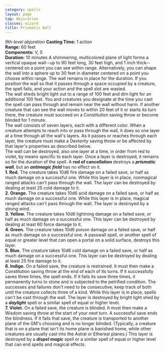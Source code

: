 ```yaml
---
category: spells
layout: page
tag: Abjuration
classes: wizard
title: Prismatic Wall 
---
```

_9th-level abjuration_ 
**Casting Time:** 1 action    
**Range:** 60 feet    
**Components:** V, S    
**Duration:** 10 minutes 
A shimmering, multicolored plane of light forms a vertical opaque wall--up to 90 feet long, 30 feet high, and 1 inch thick--centered on a point you can see within range. Alternatively, you can shape the wall into a sphere up to 30 feet in diameter centered on a point you choose within range. The wall remains in place for the duration. If you position the wall so that it passes through a space occupied by a creature, the spell fails, and your action and the spell slot are wasted.    
The wall sheds bright light out to a range of 100 feet and dim light for an additional 100 feet. You and creatures you designate at the time you cast the spell can pass through and remain near the wall without harm. If another creature that can see the wall moves to within 20 feet of it or starts its turn there, the creature must succeed on a Constitution saving throw or become blinded for 1 minute.    
The wall consists of seven layers, each with a different color. When a creature attempts to reach into or pass through the wall, it does so one layer at a time through all the wall's layers. As it passes or reaches through each layer, the creature must make a Dexterity saving throw or be affected by that layer's properties as described below.    
The wall can be destroyed, also one layer at a time, in order from red to violet, by means specific to each layer. Once a layer is destroyed, it remains so for the duration of the spell. A **rod of cancellation** destroys a **_prismatic wall_**, but an **_antimagic field_** has no effect on it.    
**1. Red.** The creature takes 10d6 fire damage on a failed save, or half as much damage on a successful one. While this layer is in place, nonmagical ranged attacks can't pass through the wall. The layer can be destroyed by dealing at least 25 cold damage to it.    
**2. Orange.** The creature takes 10d6 acid damage on a failed save, or half as much damage on a successful one. While this layer is in place, magical ranged attacks can't pass through the wall. The layer is destroyed by a strong wind.    
**3. Yellow.** The creature takes 10d6 lightning damage on a failed save, or half as much damage on a successful one. This layer can be destroyed by dealing at least 60 force damage to it.    
**4. Green.** The creature takes 10d6 poison damage on a failed save, or half as much damage on a successful one. A passwall spell, or another spell of equal or greater level that can open a portal on a solid surface, destroys this layer.    
**5. Blue.** The creature takes 10d6 cold damage on a failed save, or half as much damage on a successful one. This layer can be destroyed by dealing at least 25 fire damage to it.    
**6. Indigo.** On a failed save, the creature is restrained. It must then make a Constitution saving throw at the end of each of its turns. If it successfully saves three times, the spell ends. If it fails its save three times, it permanently turns to stone and is subjected to the petrified condition. The successes and failures don't need to be consecutive; keep track of both until the creature collects three of a kind. While this layer is in place, spells can't be cast through the wall. The layer is destroyed by bright light shed by a **_daylight_** spell or a similar spell of equal or higher level.    
**7. Violet.** On a failed save, the creature is blinded. It must then make a Wisdom saving throw at the start of your next turn. A successful save ends the blindness. If it fails that save, the creature is transported to another plane of the GM's choosing and is no longer blinded. (Typically, a creature that is on a plane that isn't its home plane is banished home, while other creatures are usually cast into the Astral or Ethereal planes.) This layer is destroyed by a **_dispel magic_** spell or a similar spell of equal or higher level that can end spells and magical effects. 